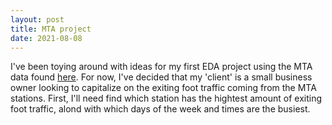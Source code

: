```yaml
---
layout: post
title: MTA project
date: 2021-08-08
---
```


I've been toying around with ideas for my first EDA project using the MTA data found [here]('http://web.mta.info/developers/turnstile.html'). For now, I've decided that my 'client' is a small business owner looking to capitalize on the exiting foot traffic coming from the MTA stations. First, I'll need find which station has the hightest amount of exiting foot traffic, alond with which days of the week and times are the busiest. 
